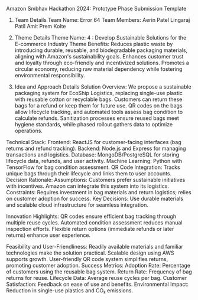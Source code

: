 Amazon Smbhav Hackathon 2024: Prototype Phase Submission Template

1. Team Details
Team Name: Error 64
Team Members:
Aerin Patel
Lingaraj Patil
Amit
Prem Kolte

2. Theme Details
Theme Name: 4 : Develop Sustainable Solutions for the E-commerce Industry
Theme Benefits:
Reduces plastic waste by introducing durable, reusable, and biodegradable packaging materials, aligning with Amazon's sustainability goals.
Enhances customer trust and loyalty through eco-friendly and incentivized solutions.
Promotes a circular economy, reducing raw material dependency while fostering environmental responsibility.


3. Idea and Approach Details
Solution Overview: 
We propose a sustainable packaging system for EcoShip Logistics, replacing single-use plastic with reusable cotton or recyclable bags. Customers can return these bags for a refund or keep them for future use. QR codes on the bags allow lifecycle tracking, and automated tools assess bag condition to calculate refunds. Sanitization processes ensure reused bags meet hygiene standards, while phased rollout gathers data to optimize operations.

Technical Stack:
Frontend: ReactJS for customer-facing interfaces (bag returns and refund tracking).
Backend: Node.js and Express for managing transactions and logistics.
Database: MongoDB/PostgreSQL for storing lifecycle data, refunds, and user activity.
Machine Learning: Python with TensorFlow for bag condition assessment.
QR Code Integration: Tracks unique bags through their lifecycle and links them to user accounts.
Decision Rationale:
 Assumptions: Customers prefer sustainable initiatives with incentives. Amazon can integrate this system into its logistics.
Constraints: Requires investment in bag materials and return logistics; relies on customer adoption for success.
Key Decisions: Use durable materials and scalable cloud infrastructure for seamless integration.

Innovation Highlights: 
QR codes ensure efficient bag tracking through multiple reuse cycles.
Automated condition assessment reduces manual inspection efforts.
Flexible return options (immediate refunds or later returns) enhance user experience.

Feasibility and User-Friendliness:
Readily available materials and familiar technologies make the solution practical.
Scalable design using AWS supports growth.
User-friendly QR code system simplifies returns, promoting customer adoption.
Success Metrics:
Adoption Rate: Percentage of customers using the reusable bag system.
Return Rate: Frequency of bag returns for reuse.
Lifecycle Data: Average reuse cycles per bag.
Customer Satisfaction: Feedback on ease of use and benefits.
Environmental Impact: Reduction in single-use plastics and CO₂ emissions.
